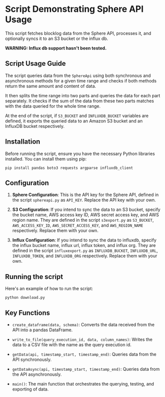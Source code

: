 # Script Demonstrating Sphere API Usage

This script fetches blocklog data from the Sphere API, processes it, and optionally syncs it to an S3 bucket or the influx db.

**WARNING: Influx db support hasn't been tested.**

## Script Usage Guide

The script queries data from the `SphereApi` using both synchronous and asynchronous methods for a given time range and checks if both methods return the same amount and content of data.

It then splits the time range into two parts and queries the data for each part separately. It checks if the sum of the data from these two parts matches with the data queried for the whole time range.

At the end of the script, if `S3_BUCKET` and `INFLUXDB_BUCKET` variables are defined, it exports the queried data to an Amazon S3 bucket and an InfluxDB bucket respectively.

## Installation

Before running the script, ensure you have the necessary Python libraries installed. You can install them using pip:

```
pip install pandas boto3 requests argparse influxdb_client
```

## Configuration
1. **Sphere Configuration**: This is the API key for the Sphere API, defined in the script `sphereapi.py` as `API_KEY`. Replace the API key with your own.

2. **S3 Configuration**: If you intend to sync the data to an S3 bucket, specify the bucket name, AWS access key ID, AWS secret access key, and AWS region name. They are defined in the script `s3export.py` as `S3_BUCKET`, `AWS_ACCESS_KEY_ID`, `AWS_SECRET_ACCESS_KEY`, and `AWS_REGION_NAME` respectively. Replace them with your own.

3. **Influx Configuration**: If you intend to sync the data to influxdb, specify the influx bucket name, influx url, influx token, and influx org. They are defined in the script `influxexport.py` as `INFLUXDB_BUCKET`, `INFLUXDB_URL`, `INFLUXDB_TOKEN`, and `INFLUXDB_ORG` respectively. Replace them with your own.

## Running the script

Here's an example of how to run the script:

```
python download.py
```

## Key Functions

- `create_dataframe(data, schema)`: Converts the data received from the API into a pandas DataFrame.

- `write_to_file(query_execution_id, data, column_names)`: Writes the data to a CSV file with the name as the query execution id.

- `getData(api, timestamp_start, timestamp_end)`: Queries data from the API synchronously.

- `getDataAsync(api, timestamp_start, timestamp_end)`: Queries data from the API asynchronously.

- `main()`: The main function that orchestrates the querying, testing, and exporting of data.


